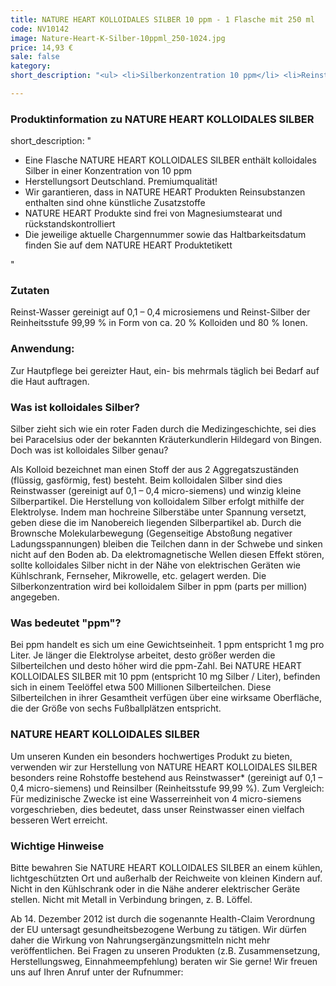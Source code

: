 ```yaml
---
title: NATURE HEART KOLLOIDALES SILBER 10 ppm - 1 Flasche mit 250 ml
code: NV10142
image: Nature-Heart-K-Silber-10ppml_250-1024.jpg
price: 14,93 €
sale: false
kategory:
short_description: "<ul> <li>Silberkonzentration 10 ppm</li> <li>Reinstwasser* (gereinigt auf 0,1 – 0,4 micro-siemens), Reinstsilber (Reinheitsstufe 99,99 %), *energetisiert in 15 Stufen nach Peter und Max Gross.</li> </ul>"

---
```


 

 

<h3> Produktinformation zu NATURE HEART KOLLOIDALES SILBER</h3>

short_description: "<ul> <li>Eine Flasche NATURE HEART KOLLOIDALES SILBER enthält kolloidales Silber in einer Konzentration von 10 ppm</li> <li>Herstellungsort Deutschland. Premiumqualität! </li> <li>Wir garantieren, dass in NATURE HEART Produkten Reinsubstanzen enthalten sind ohne künstliche Zusatzstoffe</li> <li>NATURE HEART Produkte sind frei von Magnesiumstearat und rückstandskontrolliert</li> <li>Die jeweilige aktuelle Chargennummer sowie das Haltbarkeitsdatum finden Sie auf dem NATURE HEART Produktetikett</li> </ul>"

 

<h3>Zutaten</h3>

<p>

Reinst-Wasser gereinigt auf 0,1 – 0,4 microsiemens und Reinst-Silber der Reinheitsstufe 99,99 % in Form von ca. 20 % Kolloiden und 80 % Ionen.

</p>

 

<h3>Anwendung:</h3>

<p>

Zur Hautpflege bei gereizter Haut, ein- bis mehrmals täglich bei Bedarf auf die Haut auftragen.

</p>

 

<h3>Was ist kolloidales Silber?</h3>

<p>

Silber zieht sich wie ein roter Faden durch die Medizingeschichte, sei dies bei Paracelsius oder der bekannten Kräuterkundlerin Hildegard von Bingen. Doch was ist kolloidales Silber genau?

</p>

<p>

Als Kolloid bezeichnet man einen Stoff der aus 2 Aggregatszuständen (flüssig, gasförmig, fest) besteht. Beim kolloidalen Silber sind dies Reinstwasser (gereinigt auf 0,1 – 0,4 micro-siemens) und winzig kleine Silberpartikel. Die Herstellung von kolloidalem Silber erfolgt mithilfe der Elektrolyse. Indem man hochreine Silberstäbe unter Spannung versetzt, geben diese die im Nanobereich liegenden Silberpartikel ab. Durch die Brownsche Molekularbewegung (Gegenseitige Abstoßung negativer Ladungsspannungen) bleiben die Teilchen dann in der Schwebe und sinken nicht auf den Boden ab.  Da elektromagnetische Wellen diesen Effekt stören, sollte kolloidales Silber nicht in der Nähe von elektrischen Geräten wie Kühlschrank, Fernseher, Mikrowelle, etc. gelagert werden. Die Silberkonzentration wird bei kolloidalem Silber in ppm (parts per million) angegeben.

</p>

 

<h3>Was bedeutet "ppm"?</h3>

<p>

Bei ppm handelt es sich um eine Gewichtseinheit. 1 ppm entspricht 1 mg pro Liter. Je länger die Elektrolyse arbeitet, desto größer werden die Silberteilchen und desto höher wird die ppm-Zahl. Bei  NATURE HEART KOLLOIDALES SILBER mit 10 ppm (entspricht 10 mg Silber / Liter), befinden sich in einem Teelöffel etwa 500 Millionen Silberteilchen. Diese Silberteilchen in ihrer Gesamtheit verfügen über eine wirksame Oberfläche, die der Größe von sechs Fußballplätzen entspricht.

</p>

 

<h3>NATURE HEART KOLLOIDALES SILBER</h3>

 

<p>

Um unseren Kunden ein besonders hochwertiges Produkt zu bieten, verwenden wir zur Herstellung von NATURE HEART KOLLOIDALES SILBER besonders reine Rohstoffe bestehend aus Reinstwasser* (gereinigt auf 0,1 – 0,4 micro-siemens) und Reinsilber (Reinheitsstufe 99,99 %). Zum Vergleich: Für medizinische Zwecke ist eine Wasserreinheit von 4 micro-siemens vorgeschrieben, dies bedeutet, dass unser Reinstwasser einen vielfach besseren Wert erreicht.

</p>

 

<h3>Wichtige Hinweise</h3>

<p>

Bitte bewahren Sie NATURE HEART KOLLOIDALES SILBER an einem kühlen, lichtgeschützten Ort und außerhalb der Reichweite von kleinen Kindern auf. Nicht in den Kühlschrank oder in die Nähe anderer elektrischer Geräte stellen. Nicht mit Metall in Verbindung bringen, z. B. Löffel.

</p>

<p>

Ab 14. Dezember 2012 ist durch die sogenannte Health-Claim Verordnung der EU untersagt gesundheitsbezogene Werbung zu tätigen. Wir dürfen daher die Wirkung von Nahrungsergänzungsmitteln nicht mehr veröffentlichen. Bei Fragen zu unseren Produkten (z.B. Zusammensetzung, Herstellungsweg, Einnahmeempfehlung) beraten wir Sie gerne! Wir freuen uns auf Ihren Anruf unter der Rufnummer:

</p>
